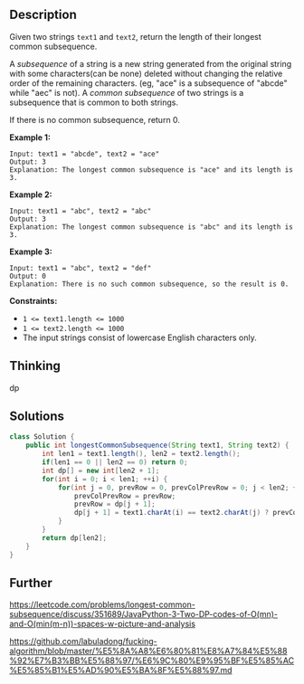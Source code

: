 ## Description

Given two strings `text1` and `text2`, return the length of their longest common subsequence.

A *subsequence* of a string is a new string generated from the original string with some characters(can be none) deleted without changing the relative order of the remaining characters. (eg, "ace" is a subsequence of "abcde" while "aec" is not). A *common subsequence* of two strings is a subsequence that is common to both strings.

 

If there is no common subsequence, return 0.

 

**Example 1:**

```
Input: text1 = "abcde", text2 = "ace" 
Output: 3  
Explanation: The longest common subsequence is "ace" and its length is 3.
```

**Example 2:**

```
Input: text1 = "abc", text2 = "abc"
Output: 3
Explanation: The longest common subsequence is "abc" and its length is 3.
```

**Example 3:**

```
Input: text1 = "abc", text2 = "def"
Output: 0
Explanation: There is no such common subsequence, so the result is 0.
```

 

**Constraints:**

- `1 <= text1.length <= 1000`
- `1 <= text2.length <= 1000`
- The input strings consist of lowercase English characters only.

## Thinking

dp

## Solutions

~~~java
class Solution {
    public int longestCommonSubsequence(String text1, String text2) {
        int len1 = text1.length(), len2 = text2.length();
        if(len1 == 0 || len2 == 0) return 0;
        int dp[] = new int[len2 + 1];
        for(int i = 0; i < len1; ++i) {
            for(int j = 0, prevRow = 0, prevColPrevRow = 0; j < len2; ++j) {
                prevColPrevRow = prevRow;
                prevRow = dp[j + 1];
                dp[j + 1] = text1.charAt(i) == text2.charAt(j) ? prevColPrevRow + 1 : Math.max(dp[j], prevRow);
            }    
        }
        return dp[len2];
    }
}
~~~



## Further

https://leetcode.com/problems/longest-common-subsequence/discuss/351689/JavaPython-3-Two-DP-codes-of-O(mn)-and-O(min(m-n))-spaces-w-picture-and-analysis

https://github.com/labuladong/fucking-algorithm/blob/master/%E5%8A%A8%E6%80%81%E8%A7%84%E5%88%92%E7%B3%BB%E5%88%97/%E6%9C%80%E9%95%BF%E5%85%AC%E5%85%B1%E5%AD%90%E5%BA%8F%E5%88%97.md